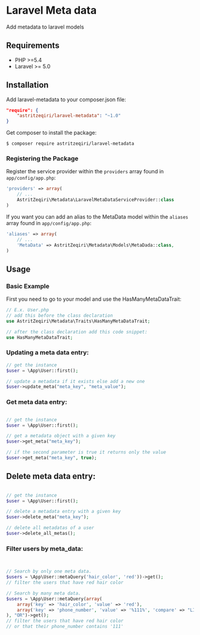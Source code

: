 # Laravel Meta data

Add metadata to laravel models

## Requirements

- PHP >=5.4
- Laravel >= 5.0


## Installation

Add laravel-metadata to your composer.json file:

```json
"require": {
    "astritzeqiri/laravel-metadata": "~1.0"
}
```

Get composer to install the package:

```
$ composer require astritzeqiri/laravel-metadata
```

### Registering the Package

Register the service provider within the `providers` array found in `app/config/app.php`:

```php
'providers' => array(
    // ...
    AstritZeqiri\Metadata\LaravelMetaDataServiceProvider::class
)
```

If you want you can add an alias to the MetaData model within the `aliases` array found in `app/config/app.php`:


```php
'aliases' => array(
    // ...
    'MetaData' => AstritZeqiri\Metadata\Models\MetaDada::class,
)
```


## Usage

### Basic Example

First you need to go to your model and use the HasManyMetaDataTrait:

```php
// E.x. User.php
// add this before the class declaration
use AstritZeqiri\Metadata\Traits\HasManyMetaDataTrait;

// after the class declaration add this code snippet:
use HasManyMetaDataTrait;
```

### Updating a meta data entry:

```php
// get the instance
$user = \App\User::first();

// update a metadata if it exists else add a new one
$user->update_meta("meta_key", "meta_value");

```

### Get meta data entry:

```php

// get the instance
$user = \App\User::first();

// get a metadata object with a given key
$user->get_meta("meta_key");

// if the second parameter is true it returns only the value
$user->get_meta("meta_key", true);
```

## Delete meta data entry:

```php

// get the instance
$user = \App\User::first();

// delete a metadata entry with a given key
$user->delete_meta("meta_key");

// delete all metadatas of a user
$user->delete_all_metas();

```


### Filter users by meta_data:

```php


// Search by only one meta data.
$users = \App\User::metaQuery('hair_color', 'red'))->get();
// filter the users that have red hair color

// Search by many meta data.
$users = \App\User::metaQuery(array(
	array('key' => 'hair_color', 'value' => 'red'),
	array('key' => 'phone_number', 'value' => '%111%', 'compare' => "LIKE")
), "OR")->get();
// filter the users that have red hair color
// or that their phone_number contains '111'

```
